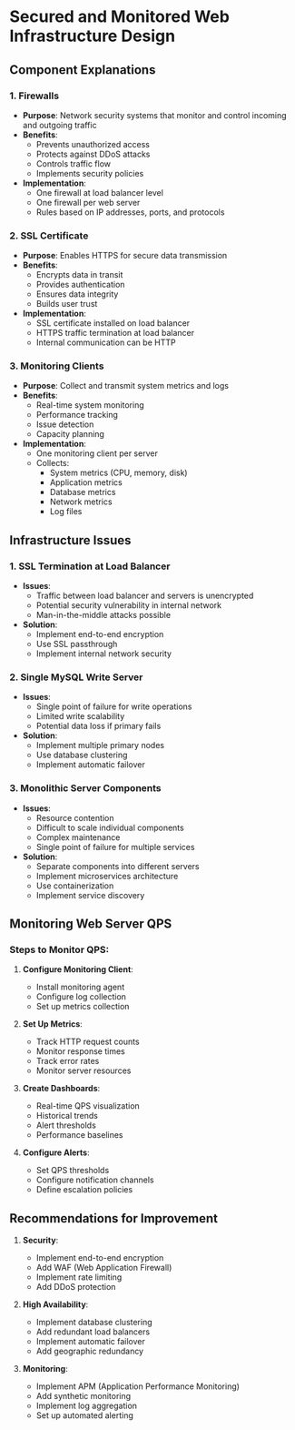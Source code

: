 # Secured and Monitored Web Infrastructure Design

## Component Explanations

### 1. Firewalls
- **Purpose**: Network security systems that monitor and control incoming and outgoing traffic
- **Benefits**:
  - Prevents unauthorized access
  - Protects against DDoS attacks
  - Controls traffic flow
  - Implements security policies
- **Implementation**:
  - One firewall at load balancer level
  - One firewall per web server
  - Rules based on IP addresses, ports, and protocols

### 2. SSL Certificate
- **Purpose**: Enables HTTPS for secure data transmission
- **Benefits**:
  - Encrypts data in transit
  - Provides authentication
  - Ensures data integrity
  - Builds user trust
- **Implementation**:
  - SSL certificate installed on load balancer
  - HTTPS traffic termination at load balancer
  - Internal communication can be HTTP

### 3. Monitoring Clients
- **Purpose**: Collect and transmit system metrics and logs
- **Benefits**:
  - Real-time system monitoring
  - Performance tracking
  - Issue detection
  - Capacity planning
- **Implementation**:
  - One monitoring client per server
  - Collects:
    - System metrics (CPU, memory, disk)
    - Application metrics
    - Database metrics
    - Network metrics
    - Log files

## Infrastructure Issues

### 1. SSL Termination at Load Balancer
- **Issues**:
  - Traffic between load balancer and servers is unencrypted
  - Potential security vulnerability in internal network
  - Man-in-the-middle attacks possible
- **Solution**:
  - Implement end-to-end encryption
  - Use SSL passthrough
  - Implement internal network security

### 2. Single MySQL Write Server
- **Issues**:
  - Single point of failure for write operations
  - Limited write scalability
  - Potential data loss if primary fails
- **Solution**:
  - Implement multiple primary nodes
  - Use database clustering
  - Implement automatic failover

### 3. Monolithic Server Components
- **Issues**:
  - Resource contention
  - Difficult to scale individual components
  - Complex maintenance
  - Single point of failure for multiple services
- **Solution**:
  - Separate components into different servers
  - Implement microservices architecture
  - Use containerization
  - Implement service discovery

## Monitoring Web Server QPS

### Steps to Monitor QPS:
1. **Configure Monitoring Client**:
   - Install monitoring agent
   - Configure log collection
   - Set up metrics collection

2. **Set Up Metrics**:
   - Track HTTP request counts
   - Monitor response times
   - Track error rates
   - Monitor server resources

3. **Create Dashboards**:
   - Real-time QPS visualization
   - Historical trends
   - Alert thresholds
   - Performance baselines

4. **Configure Alerts**:
   - Set QPS thresholds
   - Configure notification channels
   - Define escalation policies

## Recommendations for Improvement

1. **Security**:
   - Implement end-to-end encryption
   - Add WAF (Web Application Firewall)
   - Implement rate limiting
   - Add DDoS protection

2. **High Availability**:
   - Implement database clustering
   - Add redundant load balancers
   - Implement automatic failover
   - Add geographic redundancy

3. **Monitoring**:
   - Implement APM (Application Performance Monitoring)
   - Add synthetic monitoring
   - Implement log aggregation
   - Set up automated alerting 